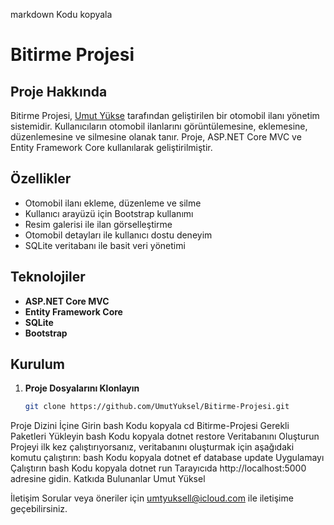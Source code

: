 markdown
Kodu kopyala
# Bitirme Projesi

## Proje Hakkında
Bitirme Projesi, [Umut Yükse](https://github.com/UmutYuksel) tarafından geliştirilen bir otomobil ilanı yönetim sistemidir. Kullanıcıların otomobil ilanlarını görüntülemesine, eklemesine, düzenlemesine ve silmesine olanak tanır. Proje, ASP.NET Core MVC ve Entity Framework Core kullanılarak geliştirilmiştir.

## Özellikler
- Otomobil ilanı ekleme, düzenleme ve silme
- Kullanıcı arayüzü için Bootstrap kullanımı
- Resim galerisi ile ilan görselleştirme
- Otomobil detayları ile kullanıcı dostu deneyim
- SQLite veritabanı ile basit veri yönetimi

## Teknolojiler
- **ASP.NET Core MVC**
- **Entity Framework Core**
- **SQLite**
- **Bootstrap**

## Kurulum
1. **Proje Dosyalarını Klonlayın**
   ```bash
   git clone https://github.com/UmutYuksel/Bitirme-Projesi.git
Proje Dizini İçine Girin
bash
Kodu kopyala
cd Bitirme-Projesi
Gerekli Paketleri Yükleyin
bash
Kodu kopyala
dotnet restore
Veritabanını Oluşturun Projeyi ilk kez çalıştırıyorsanız, veritabanını oluşturmak için aşağıdaki komutu çalıştırın:
bash
Kodu kopyala
dotnet ef database update
Uygulamayı Çalıştırın
bash
Kodu kopyala
dotnet run
Tarayıcıda http://localhost:5000 adresine gidin.
Katkıda Bulunanlar
Umut Yüksel

İletişim
Sorular veya öneriler için umtyuksell@icloud.com ile iletişime geçebilirsiniz.
